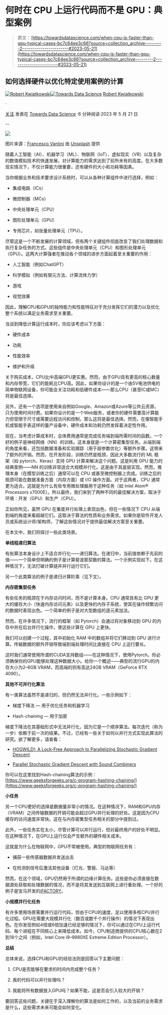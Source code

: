 # 何时在 CPU 上运行代码而不是 GPU：典型案例

> 原文：[https://towardsdatascience.com/when-cpu-is-faster-than-gpu-typical-cases-bc7c64ee3c66?source=collection_archive---------2-----------------------#2023-05-21](https://towardsdatascience.com/when-cpu-is-faster-than-gpu-typical-cases-bc7c64ee3c66?source=collection_archive---------2-----------------------#2023-05-21)

## 如何选择硬件以优化特定使用案例的计算

[](https://robertkwiatkowski01.medium.com/?source=post_page-----bc7c64ee3c66--------------------------------)[![Robert Kwiatkowski](../Images/94ec06b3647aef0b65fce2dd97972318.png)](https://robertkwiatkowski01.medium.com/?source=post_page-----bc7c64ee3c66--------------------------------)[](https://towardsdatascience.com/?source=post_page-----bc7c64ee3c66--------------------------------)[![Towards Data Science](../Images/a6ff2676ffcc0c7aad8aaf1d79379785.png)](https://towardsdatascience.com/?source=post_page-----bc7c64ee3c66--------------------------------) [Robert Kwiatkowski](https://robertkwiatkowski01.medium.com/?source=post_page-----bc7c64ee3c66--------------------------------)

·

[关注](https://medium.com/m/signin?actionUrl=https%3A%2F%2Fmedium.com%2F_%2Fsubscribe%2Fuser%2F9f55d2ee5cad&operation=register&redirect=https%3A%2F%2Ftowardsdatascience.com%2Fwhen-cpu-is-faster-than-gpu-typical-cases-bc7c64ee3c66&user=Robert+Kwiatkowski&userId=9f55d2ee5cad&source=post_page-9f55d2ee5cad----bc7c64ee3c66---------------------post_header-----------) 发表在 [Towards Data Science](https://towardsdatascience.com/?source=post_page-----bc7c64ee3c66--------------------------------) ·6 分钟阅读·2023 年 5 月 21 日[](https://medium.com/m/signin?actionUrl=https%3A%2F%2Fmedium.com%2F_%2Fvote%2Ftowards-data-science%2Fbc7c64ee3c66&operation=register&redirect=https%3A%2F%2Ftowardsdatascience.com%2Fwhen-cpu-is-faster-than-gpu-typical-cases-bc7c64ee3c66&user=Robert+Kwiatkowski&userId=9f55d2ee5cad&source=-----bc7c64ee3c66---------------------clap_footer-----------)

--

[](https://medium.com/m/signin?actionUrl=https%3A%2F%2Fmedium.com%2F_%2Fbookmark%2Fp%2Fbc7c64ee3c66&operation=register&redirect=https%3A%2F%2Ftowardsdatascience.com%2Fwhen-cpu-is-faster-than-gpu-typical-cases-bc7c64ee3c66&source=-----bc7c64ee3c66---------------------bookmark_footer-----------)![](../Images/e802259c9d5e0dbc6d15c2285b8ea5bd.png)

图片来源：[Francesco Vantini](https://unsplash.com/@brostvarta?utm_source=medium&utm_medium=referral) 由 [Unsplash](https://unsplash.com/?utm_source=medium&utm_medium=referral) 提供

随着人工智能（AI）、机器学习（ML）、物联网（IoT）、虚拟现实（VR）以及复杂的数值模拟技术的快速发展，对计算能力的需求达到了前所未有的高度。在大多数现实情况下，不仅计算能力很重要，还有硬件的大小和功耗等因素。

当你根据业务和技术要求设计系统时，可以从各种计算组件中进行选择，例如：

+   集成电路（ICs）

+   微控制器（MCs）

+   中央处理单元（CPU）

+   图形处理单元（GPU）

+   专用芯片，如张量处理单元（TPU）。

尽管这是一个不断发展的计算领域，但有两个关键组件彻底改变了我们处理数据和执行复杂任务的方式。这些组件是中央处理单元（CPU）和图形处理单元（GPU）。这两大计算强者在推动各个领域的进步方面起着至关重要的作用：

+   人工智能（例如ChatGPT）

+   科学模拟（例如有限元方法、计算流体力学）

+   游戏

+   视觉效果

因此，理解CPU和GPU的独特能力和性能特征对于充分发挥它们的潜力以及优化整个系统以满足业务需求至关重要。

当谈到降低计算运行成本时，你应该考虑以下方面：

+   硬件成本

+   功耗

+   性能效率

+   维护和升级

关于购买成本，CPU比中高端GPU更实惠。然而，由于GPU具有更高的核心数量和内存带宽，它们的能耗比CPU高。因此，如果你设计的是一个由5V电池供电的简单物联网设备，你可能会关注功耗和低硬件成本——那么CPU（甚至IC或MC）将是最佳选择。

另外，还有一个选项是使用来自例如Google、Amazon或Azure等公共云资源，只为使用时间付费。如果你设计的是一个Web服务，或者你的硬件需要高计算能力但受限于尺寸或需要远程访问和控制，那么这将是最佳选择。然而，在像智能手机或智能手表这样的量产设备中，硬件成本和功耗仍然发挥着决定性作用。

现在，当考虑计算成本时，总体费用通常是完成任务端到端所需时间的函数。一个好的例子是神经网络（NN）的训练。这本身就是一个计算密集型任务。从端到端的角度来看，还包括数据准备和实验跟踪（用于超参数优化）等额外步骤。这带来了额外的开销。然而，在开发阶段，训练仍然是瓶颈，因此大多数流行的 ML 框架（如 pytorch、Keras）支持 GPU 计算来解决这个问题。这是利用 GPU 能力的经典案例——NN 的训练非常适合大规模并行化。这是由于其底层实现。然而，推理本身（在模型训练之后）通常可以在 CPU 或甚至微控制器上完成。训练之后的瓶颈可能在数据准备方面（内存方面）或 I/O 操作方面。对于这两者，CPU 通常更为适合。这就是为什么有些专用微处理器用于这种任务（如 Intel Atom® Processors x7000E）。所以最终，我们来到了两种不同的最佳解决方案，取决于环境：开发（GPU）和生产（CPU）。

正如你所见，虽然 GPU 在重度并行处理上表现出色，但在一些情况下 CPU 从端到端的角度来看超越它们。这取决于算法的性质和业务需求。如果你是软件开发人员或系统设计师/架构师，了解这些情况对于提供最佳解决方案至关重要。

在本文中，我们将探讨一些此类场景。

**单线程递归算法**

有些算法本身设计上不适合并行化——递归算法。在递归中，当前值依赖于先前的值——一个简单但明确的例子是计算斐波那契数的算法。一个示例实现如下。在这种情况下，无法打破计算链并并行运行它们。

另一个此类算法的例子是递归计算阶乘（见下文）。

**内存密集型任务**

有些任务的瓶颈在于内存访问时间，而不是计算本身。CPU 通常具有比 GPU 更大的缓存大小（快速内存访问元素）以及更快的内存子系统，使其在操作频繁访问的数据时表现出色。一个简单的例子是对大型数组的逐元素加法。

然而，在许多情况下，流行的框架（如 Pytorch）会通过将对象移动到 GPU 的内存中并在后台并行化操作，使这些计算在 GPU 上更快。

我们可以创建一个过程，其中初始化 RAM 中的数组并将它们移动到 GPU 进行计算。传输数据的额外开销导致端到端处理时间比直接在 CPU 上运行要长。

这时我们通常使用所谓的CUDA支持数组——在这种情况下，使用Pytorch。你必须确保你的GPU能够处理这种数据大小。给你一个概述——典型的流行GPU的内存大小为2–6GB VRAM，而高端的则有高达24GB VRAM（GeForce RTX 4090）。

**其他不可并行化算法**

有一类算法虽然不是递归的，但仍然无法并行化。一些示例如下：

+   梯度下降法 — 用于优化任务和机器学习

+   Hash-chaining — 用于加密

梯度下降法在其基础形式中无法并行化，因为它是一个顺序算法。每次迭代（称为一步）依赖于前一次的结果。不过，已经有一些关于如何以并行方式实现此算法的研究。欲了解更多，请查看：

+   [HOGWILD!: A Lock-Free Approach to Parallelizing Stochastic Gradient Descent](https://arxiv.org/abs/1106.5730)

+   [Parallel Stochastic Gradient Descent with Sound Combiners](https://arxiv.org/pdf/1705.08030.pdf)

你可以在这里找到Hash-chaining算法的示例：[https://www.geeksforgeeks.org/c-program-hashing-chaining/](https://www.geeksforgeeks.org/c-program-hashing-chaining/)

**小任务**

另一个CPU更好的选择是数据量非常小的情况。在这种情况下，RAM和GPU内存（VRAM）之间传输数据的开销可能会超过GPU并行处理的好处。这是因为CPU缓存的访问速度非常快。这在与内存密集型任务相关的部分中提到过。

此外，一些任务实在太小，尽管计算可以并行运行，但对最终用户的好处不明显。在这种情况下，在GPU上运行仅会产生额外的硬件相关成本。

这就是为什么在物联网中，GPU不常被使用。典型的物联网任务有：

+   捕获一些传感器数据并发送出去

+   在检测到信号后激活其他设备（灯光、警报、马达等）

然而，在这个领域，GPU仍然用于所谓的边缘计算任务。这些是你必须直接在数据源处获取和处理数据的情况，而不是将其发送到互联网上进行重处理。一个好的例子是宝马开发的[iFACTORY](https://www.bmwgroup.com/en/news/general/2023/BMWGroupIT)。

**小规模并行化任务**

有许多使用场景需要并行运行代码，但由于CPU的速度，足以使用多核CPU并行化过程。GPU在需要大规模并行化（数百或数千个并行操作）的情况下表现出色。在你发现例如4倍或6倍加速已经足够的情况下，你可以通过在CPU上运行代码、每个进程在不同核心上来降低成本。如今，CPU制造商提供的CPU核心数在2到18个之间（例如，Intel Core i9–9980XE Extreme Edition Processor）。

**总结**

总体来说，选择CPU和GPU的经验法则是回答以下主要问题：

1.  CPU是否能够在要求的时间内完成整个任务？

1.  我的代码可以并行处理吗？

1.  我能将所有数据放入GPU吗？如果不能，这是否会引入较大的开销？

要回答这些问题，关键在于深入理解你的算法是如何工作的，以及当前的业务需求是什么，这些需求未来可能会如何变化。
